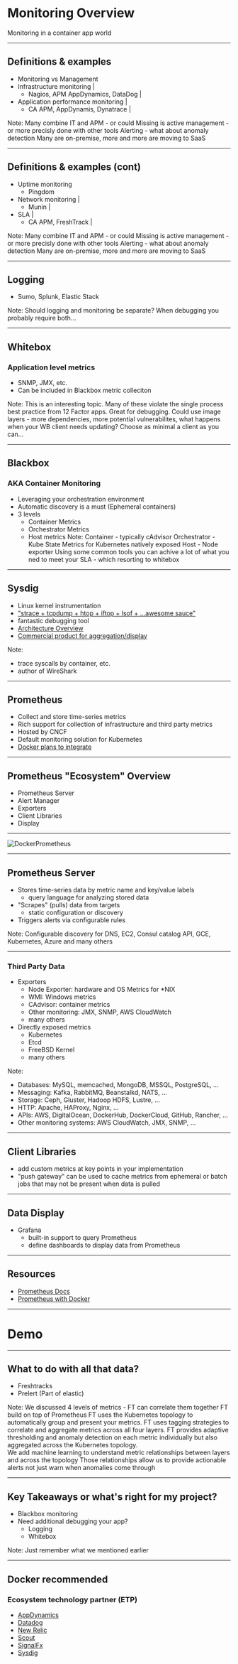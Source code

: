 # Monitoring Overview

Monitoring in a container app world

---

## Definitions & examples
- Monitoring vs Management 
- Infrastructure monitoring |
   - Nagios, APM AppDynamics, DataDog |
- Application performance monitoring |
   - CA APM, AppDynamis, Dynatrace |

Note:
Many combine IT and APM - or could
Missing is active management - or more precisly done with other tools
Alerting - what about anomaly detection 
Many are on-premise, more and more are moving to SaaS

---

## Definitions & examples (cont)
- Uptime monitoring 
   - Pingdom 
- Network monitoring |
   - Munin |
- SLA |
   - CA APM, FreshTrack |

Note:
Many combine IT and APM - or could
Missing is active management - or more precisly done with other tools
Alerting - what about anomaly detection 
Many are on-premise, more and more are moving to SaaS

---

## Logging
   - Sumo, Splunk, Elastic Stack

Note:
Should logging and monitoring be separate?  When debugging you probably require both...

---

## Whitebox 
### Application level metrics
- SNMP, JMX, etc.
- Can be included in Blackbox metric colleciton

Note:
This is an interesting topic.  Many of these violate the single process best practice from 12 Factor apps.
Great for debugging.
Could use image layers - more dependencies, more potential vulnerabilites, what happens when your WB client needs updating?
Choose as minimal a client as you can...

---

## Blackbox
### AKA Container Monitoring
- Leveraging your orchestration environment
- Automatic discovery is a must (Ephemeral containers)
- 3 levels 
   - Container Metrics
   - Orchestrator Metrics
   - Host metrics
Note:
Container - typically cAdvisor
Orchestrator - Kube State Metrics for Kubernetes natively exposed
Host - Node exporter
Using some common tools you can achive a lot of what you ned to meet your SLA - which resorting to whitebox


---

## Sysdig
- Linux kernel instrumentation
- ["strace + tcpdump + htop + iftop + lsof + ...awesome sauce"](https://github.com/draios/sysdig)
- fantastic debugging tool
- [Architecture Overview](https://sysdig.com/blog/sysdig-vs-dtrace-vs-strace-a-technical-discussion/)
- [Commercial product for aggregation/display](https://sysdig.com/product/monitor/)

Note:
- trace syscalls by container, etc.
- author of WireShark

---

## Prometheus
- Collect and store time-series metrics
- Rich support for collection of infrastructure and third party metrics
- Hosted by CNCF
- Default monitoring solution for Kubernetes
- [Docker plans to integrate](https://github.com/moby/moby/issues/27307)

---

## Prometheus "Ecosystem" Overview
- Prometheus Server
- Alert Manager
- Exporters
- Client Libraries
- Display

---

![DockerPrometheus](assets/prometheus-on-docker.png)

---

## Prometheus Server
- Stores time-series data by metric name and key/value labels
  - query language for analyzing stored data
- "Scrapes" (pulls) data from targets
  - static configuration or discovery
- Triggers alerts via configurable rules

Note:
Configurable discovery for DNS, EC2, Consul catalog API, GCE, Kubernetes, Azure and many others

---

### Third Party Data
- Exporters
  - Node Exporter: hardware and OS Metrics for *NIX
  - WMI: Windows metrics
  - CAdvisor: container metrics
  - Other monitoring: JMX, SNMP, AWS CloudWatch
  - many others
- Directly exposed metrics
  - Kubernetes
  - Etcd
  - FreeBSD Kernel
  - many others

Note:

- Databases: MySQL, memcached, MongoDB, MSSQL, PostgreSQL, ...
- Messaging: Kafka, RabbitMQ, Beanstalkd, NATS, ...
- Storage: Ceph, Gluster, Hadoop HDFS, Lustre, ...
- HTTP: Apache, HAProxy, Nginx, ...
- APIs: AWS, DigitalOcean, DockerHub, DockerCloud, GitHub, Rancher, ...
- Other monitoring systems: AWS CloudWatch, JMX, SNMP, ...

---

## Client Libraries
- add custom metrics at key points in your implementation
- "push gateway" can be used to cache metrics from ephemeral or batch jobs that may not be present when data is pulled

---

## Data Display
- Grafana
  - built-in support to query Prometheus
  - define dashboards to display data from Prometheus

---

## Resources
- [Prometheus Docs](https://prometheus.io/docs/introduction/overview/)
- [Prometheus with Docker](https://stefanprodan.com/2016/a-monitoring-solution-for-docker-hosts-containers-and-containerized-services/)

---

# Demo

---

## What to do with all that data?

- Freshtracks
- Prelert (Part of elastic)

Note:
We discussed 4 levels of metrics - FT can correlate them together
FT build on top of Prometheus
FT uses the Kubernetes topology to automatically group and present your metrics. 
FT uses tagging strategies to correlate and aggregate metrics across all four layers. 
FT provides adaptive thresholding and anomaly detection on each metric individually but also aggregated across the Kubernetes topology.  
We add machine learning to understand metric relationships between layers and across the topology
Those relationships allow us to provide actionable alerts not just warn when anomalies come through

---

## Key Takeaways or what's right for my project?
- Blackbox monitoring
- Need additional debugging your app?
   - Logging
   - Whitebox

Note: 
Just remember what we mentioned earlier

---

## Docker recommended 
### Ecosystem technology partner (ETP)

- [AppDynamics](http://community.appdynamics.com/t5/eXchange-Community-AppDynamics/Docker-Monitoring-Extension/idi-p/14749)
- [Datadog](https://www.datadoghq.com/)
- [New Relic](https://blog.newrelic.com/2015/05/06/docker-support-2/)
- [Scout](https://scoutapp.com/)
- [SignalFx](http://blog.signalfx.com/signalfx-is-proud-to-join-the-docker-ecosystem-technology-partner-program)
- [Sysdig](https://sysdig.com/distributed-container-monitoring-sysdig-cloud-revolution/)